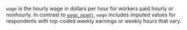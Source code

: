 `wage` is the hourly wage in dollars per hour for workers paid hourly or nonhourly. In contrast to [`wage_noadj`](wage_noadj.md), `wage` includes imputed values for respondents with top-coded weekly earnings or weekly hours that vary.
